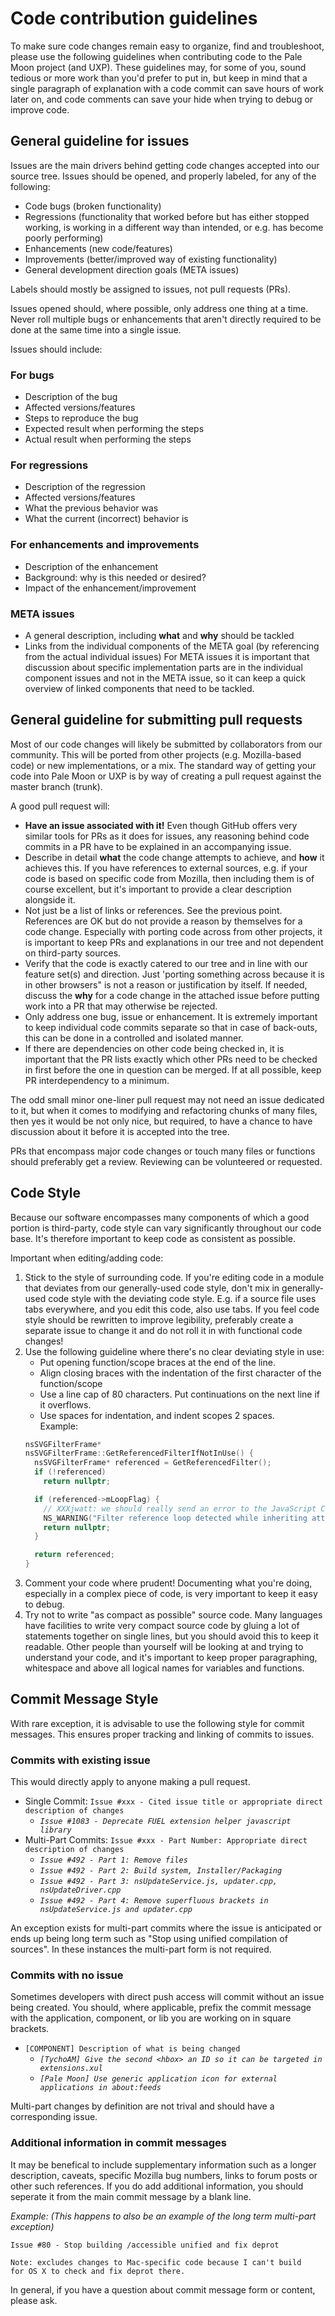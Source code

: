 # Code contribution guidelines

To make sure code changes remain easy to organize, find and troubleshoot, please use the following guidelines when contributing code to the Pale Moon project (and UXP). These guidelines may, for some of you, sound tedious or more work than you'd prefer to put in, but keep in mind that a single paragraph of explanation with a code commit can save hours of work later on, and code comments can save your hide when trying to debug or improve code.

## General guideline for issues

Issues are the main drivers behind getting code changes accepted into our source tree. Issues should be opened, and properly labeled, for any of the following:
- Code bugs (broken functionality)
- Regressions (functionality that worked before but has either stopped working, is working in a different way than intended, or e.g. has become poorly performing)
- Enhancements (new code/features)
- Improvements (better/improved way of existing functionality)
- General development direction goals (META issues)

Labels should mostly be assigned to issues, not pull requests (PRs).

Issues opened should, where possible, only address one thing at a time. Never roll multiple bugs or enhancements that aren't directly required to be done at the same time into a single issue.

Issues should include:
### For bugs
- Description of the bug
- Affected versions/features
- Steps to reproduce the bug
- Expected result when performing the steps
- Actual result when performing the steps
### For regressions
- Description of the regression
- Affected versions/features
- What the previous behavior was
- What the current (incorrect) behavior is
### For enhancements and improvements
- Description of the enhancement
- Background: why is this needed or desired?
- Impact of the enhancement/improvement
### META issues
- A general description, including **what** and **why** should be tackled
- Links from the individual components of the META goal (by referencing from the actual individual issues)
For META issues it is important that discussion about specific implementation parts are in the individual component issues and not in the META issue, so it can keep a quick overview of linked components that need to be tackled.


## General guideline for submitting pull requests

Most of our code changes will likely be submitted by collaborators from our community. This will be ported from other projects (e.g. Mozilla-based code) or new implementations, or a mix. The standard way of getting your code into Pale Moon or UXP is by way of creating a pull request against the master branch (trunk).

A good pull request will:
- **Have an issue associated with it!** Even though GitHub offers very similar tools for PRs as it does for issues, any reasoning behind code commits in a PR have to be explained in an accompanying issue.
- Describe in detail **what** the code change attempts to achieve, and **how** it achieves this. If you have references to external sources, e.g. if your code is based on specific code from Mozilla, then including them is of course excellent, but it's important to provide a clear description alongside it.
- Not just be a list of links or references. See the previous point. References are OK but do not provide a reason by themselves for a code change. Especially with porting code across from other projects, it is important to keep PRs and explanations in our tree and not dependent on third-party sources.
- Verify that the code is exactly catered to our tree and in line with our feature set(s) and direction. Just 'porting something across because it is in other browsers" is not a reason or justification by itself. If needed, discuss the **why** for a code change in the attached issue before putting work into a PR that may otherwise be rejected.
- Only address one bug, issue or enhancement. It is extremely important to keep individual code commits separate so that in case of back-outs, this can be done in a controlled and isolated manner.
- If there are dependencies on other code being checked in, it is important that the PR lists exactly which other PRs need to be checked in first before the one in question can be merged. If at all possible, keep PR interdependency to a minimum.

The odd small minor one-liner pull request may not need an issue dedicated to it, but when it comes to modifying and refactoring chunks of many files, then yes it would be not only nice, but required, to have a chance to have discussion about it before it is accepted into the tree.

PRs that encompass major code changes or touch many files or functions should preferably get a review. Reviewing can be volunteered or requested.

## Code Style

Because our software encompasses many components of which a good portion is third-party, code style can vary significantly throughout our code base. It's therefore important to keep code as consistent as possible.

Important when editing/adding code:

1. Stick to the style of surrounding code. If you're editing code in a module that deviates from our generally-used code style, don't mix in generally-used code style with the deviating code style. E.g. if a source file uses tabs everywhere, and you edit this code, also use tabs. If you feel code style should be rewritten to improve legibility, preferably create a separate issue to change it and do not roll it in with functional code changes!
2. Use the following guideline where there's no clear deviating style in use:
    - Put opening function/scope braces at the end of the line.
    - Align closing braces with the indentation of the first character of the function/scope
    - Use a line cap of 80 characters. Put continuations on the next line if it overflows.
    - Use spaces for indentation, and indent scopes 2 spaces.  
    Example:
    ```C++
    nsSVGFilterFrame*
    nsSVGFilterFrame::GetReferencedFilterIfNotInUse() {
      nsSVGFilterFrame* referenced = GetReferencedFilter();
      if (!referenced)
        return nullptr;
    
      if (referenced->mLoopFlag) {
        // XXXjwatt: we should really send an error to the JavaScript Console here:
        NS_WARNING("Filter reference loop detected while inheriting attribute!");
        return nullptr;
      }
    
      return referenced;
    }
    ```
3. Comment your code where prudent! Documenting what you're doing, especially in a complex piece of code, is very important to keep it easy to debug.
4. Try not to write "as compact as possible" source code. Many languages have facilities to write very compact source code by gluing a lot of statements together on single lines, but you should avoid this to keep it readable. Other people than yourself will be looking at and trying to understand your code, and it's important to keep proper paragraphing, whitespace and above all logical names for variables and functions.

## Commit Message Style

With rare exception, it is advisable to use the following style for commit messages. This ensures proper tracking and linking of commits to issues.

### Commits with existing issue

This would directly apply to anyone making a pull request.

- Single Commit: `Issue #xxx - Cited issue title or appropriate direct description of changes`
  - *`Issue #1083 - Deprecate FUEL extension helper javascript library`*
- Multi-Part Commits: `Issue #xxx - Part Number: Appropriate direct description of changes`
  - *`Issue #492 - Part 1: Remove files`*
  - *`Issue #492 - Part 2: Build system, Installer/Packaging`*
  - *`Issue #492 - Part 3: nsUpdateService.js, updater.cpp, nsUpdateDriver.cpp`*
  - *`Issue #492 - Part 4: Remove superfluous brackets in nsUpdateService.js and updater.cpp`*

An exception exists for multi-part commits where the issue is anticipated or ends up being long term such as "Stop using unified compilation of sources". In these instances the multi-part form is not required.

### Commits with no issue

Sometimes developers with direct push access will commit without an issue being created. You should, where applicable, prefix the commit message with the application, component, or lib you are working on in square brackets.

- `[COMPONENT] Description of what is being changed`
  - *`[TychoAM] Give the second <hbox> an ID so it can be targeted in extensions.xul`*
  - *`[Pale Moon] Use generic application icon for external applications in about:feeds`*

Multi-part changes by definition are not trival and should have a corresponding issue.

### Additional information in commit messages

It may be benefical to include supplementary information such as a longer description, caveats, specific Mozilla bug numbers, links to forum posts or other such references. If you do add additional information, you should seperate it from the main commit message by a blank line.

*Example: (This happens to also be an example of the long term multi-part exception)*
```
Issue #80 - Stop building /accessible unified and fix deprot

Note: excludes changes to Mac-specific code because I can't build
for OS X to check and fix deprot there.
```

In general, if you have a question about commit message form or content, please ask.
